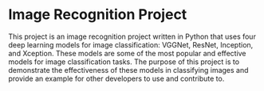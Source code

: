 # Image Recognition Project
This project is an image recognition project written in Python that uses four deep learning models for image classification: VGGNet, ResNet, Inception, and Xception. These models are some of the most popular and effective models for image classification tasks. The purpose of this project is to demonstrate the effectiveness of these models in classifying images and provide an example for other developers to use and contribute to.
